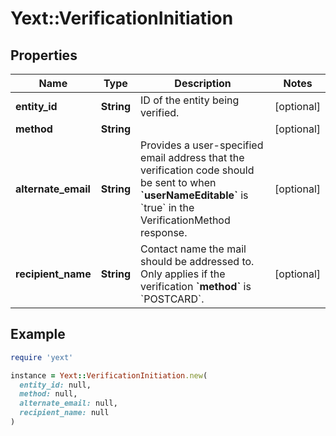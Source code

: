# Yext::VerificationInitiation

## Properties

| Name | Type | Description | Notes |
| ---- | ---- | ----------- | ----- |
| **entity_id** | **String** | ID of the entity being verified. | [optional] |
| **method** | **String** |  | [optional] |
| **alternate_email** | **String** | Provides a user-specified email address that the verification code should be sent to when **&#x60;userNameEditable&#x60;** is &#x60;true&#x60; in the VerificationMethod response.  | [optional] |
| **recipient_name** | **String** | Contact name the mail should be addressed to. Only applies if the verification **&#x60;method&#x60;** is &#x60;POSTCARD&#x60;.  | [optional] |

## Example

```ruby
require 'yext'

instance = Yext::VerificationInitiation.new(
  entity_id: null,
  method: null,
  alternate_email: null,
  recipient_name: null
)
```

